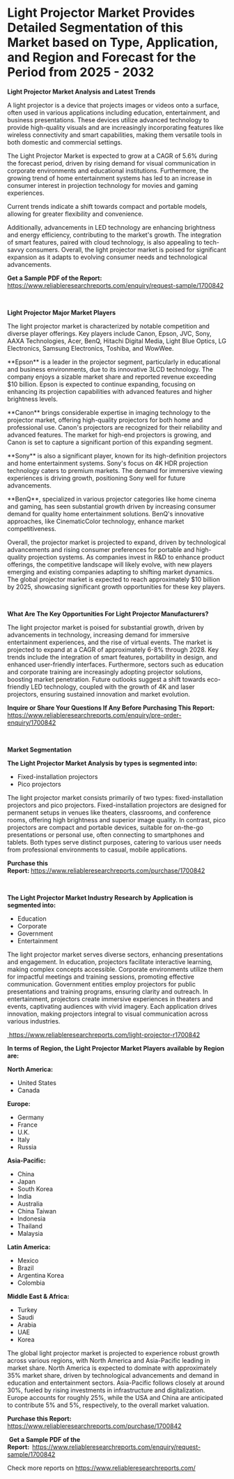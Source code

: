 <p><h1>Light Projector Market Provides Detailed Segmentation of this Market based on Type, Application, and Region and Forecast for the Period from 2025 - 2032</h1></p><p><strong>Light Projector Market Analysis and Latest Trends</strong></p>
<p><p>A light projector is a device that projects images or videos onto a surface, often used in various applications including education, entertainment, and business presentations. These devices utilize advanced technology to provide high-quality visuals and are increasingly incorporating features like wireless connectivity and smart capabilities, making them versatile tools in both domestic and commercial settings. </p><p>The Light Projector Market is expected to grow at a CAGR of 5.6% during the forecast period, driven by rising demand for visual communication in corporate environments and educational institutions. Furthermore, the growing trend of home entertainment systems has led to an increase in consumer interest in projection technology for movies and gaming experiences. </p><p>Current trends indicate a shift towards compact and portable models, allowing for greater flexibility and convenience. </p><p>Additionally, advancements in LED technology are enhancing brightness and energy efficiency, contributing to the market's growth. The integration of smart features, paired with cloud technology, is also appealing to tech-savvy consumers. Overall, the light projector market is poised for significant expansion as it adapts to evolving consumer needs and technological advancements.</p></p>
<p><strong>Get a Sample PDF of the Report:&nbsp;</strong> <a href="https://www.reliableresearchreports.com/enquiry/request-sample/1700842?utm_campaign=3581&utm_medium=2&utm_source=Github&utm_content=ia&utm_term=10042025&utm_id=light-projector">https://www.reliableresearchreports.com/enquiry/request-sample/1700842</a></p>
<p>&nbsp;</p>
<p><strong>Light Projector Major Market Players</strong></p>
<p><p>The light projector market is characterized by notable competition and diverse player offerings. Key players include Canon, Epson, JVC, Sony, AAXA Technologies, Acer, BenQ, Hitachi Digital Media, Light Blue Optics, LG Electronics, Samsung Electronics, Toshiba, and WowWee.</p><p>**Epson** is a leader in the projector segment, particularly in educational and business environments, due to its innovative 3LCD technology. The company enjoys a sizable market share and reported revenue exceeding $10 billion. Epson is expected to continue expanding, focusing on enhancing its projection capabilities with advanced features and higher brightness levels.</p><p>**Canon** brings considerable expertise in imaging technology to the projector market, offering high-quality projectors for both home and professional use. Canon's projectors are recognized for their reliability and advanced features. The market for high-end projectors is growing, and Canon is set to capture a significant portion of this expanding segment.</p><p>**Sony** is also a significant player, known for its high-definition projectors and home entertainment systems. Sony's focus on 4K HDR projection technology caters to premium markets. The demand for immersive viewing experiences is driving growth, positioning Sony well for future advancements.</p><p>**BenQ**, specialized in various projector categories like home cinema and gaming, has seen substantial growth driven by increasing consumer demand for quality home entertainment solutions. BenQ's innovative approaches, like CinematicColor technology, enhance market competitiveness.</p><p>Overall, the projector market is projected to expand, driven by technological advancements and rising consumer preferences for portable and high-quality projection systems. As companies invest in R&D to enhance product offerings, the competitive landscape will likely evolve, with new players emerging and existing companies adapting to shifting market dynamics. The global projector market is expected to reach approximately $10 billion by 2025, showcasing significant growth opportunities for these key players.</p></p>
<p>&nbsp;</p>
<p><strong>What Are The Key Opportunities For Light Projector Manufacturers?</strong></p>
<p><p>The light projector market is poised for substantial growth, driven by advancements in technology, increasing demand for immersive entertainment experiences, and the rise of virtual events. The market is projected to expand at a CAGR of approximately 6-8% through 2028. Key trends include the integration of smart features, portability in design, and enhanced user-friendly interfaces. Furthermore, sectors such as education and corporate training are increasingly adopting projector solutions, boosting market penetration. Future outlooks suggest a shift towards eco-friendly LED technology, coupled with the growth of 4K and laser projectors, ensuring sustained innovation and market evolution.</p></p>
<p><strong>Inquire or Share Your Questions If Any Before Purchasing This Report:</strong> <a href="https://www.reliableresearchreports.com/enquiry/pre-order-enquiry/1700842?utm_campaign=3581&utm_medium=2&utm_source=Github&utm_content=ia&utm_term=10042025&utm_id=light-projector">https://www.reliableresearchreports.com/enquiry/pre-order-enquiry/1700842</a></p>
<p>&nbsp;</p>
<p><strong>Market Segmentation</strong></p>
<p><strong>The Light Projector Market Analysis by types is segmented into:</strong></p>
<p><ul><li>Fixed-installation projectors</li><li>Pico projectors</li></ul></p>
<p><p>The light projector market consists primarily of two types: fixed-installation projectors and pico projectors. Fixed-installation projectors are designed for permanent setups in venues like theaters, classrooms, and conference rooms, offering high brightness and superior image quality. In contrast, pico projectors are compact and portable devices, suitable for on-the-go presentations or personal use, often connecting to smartphones and tablets. Both types serve distinct purposes, catering to various user needs from professional environments to casual, mobile applications.</p></p>
<p><strong>Purchase this Report:&nbsp;</strong><a href="https://www.reliableresearchreports.com/purchase/1700842?utm_campaign=3581&utm_medium=2&utm_source=Github&utm_content=ia&utm_term=10042025&utm_id=light-projector">https://www.reliableresearchreports.com/purchase/1700842</a></p>
<p>&nbsp;</p>
<p><strong>The Light Projector Market Industry Research by Application is segmented into:</strong></p>
<p><ul><li>Education</li><li>Corporate</li><li>Government</li><li>Entertainment</li></ul></p>
<p><p>The light projector market serves diverse sectors, enhancing presentations and engagement. In education, projectors facilitate interactive learning, making complex concepts accessible. Corporate environments utilize them for impactful meetings and training sessions, promoting effective communication. Government entities employ projectors for public presentations and training programs, ensuring clarity and outreach. In entertainment, projectors create immersive experiences in theaters and events, captivating audiences with vivid imagery. Each application drives innovation, making projectors integral to visual communication across various industries.</p></p>
<p><a href="https://www.reliableresearchreports.com/light-projector-r1700842?utm_campaign=3581&utm_medium=2&utm_source=Github&utm_content=ia&utm_term=10042025&utm_id=light-projector">&nbsp;https://www.reliableresearchreports.com/light-projector-r1700842</a></p>
<p><strong>In terms of Region, the Light Projector Market Players available by Region are:</strong></p>
<p>
    <p> <strong> North America: </strong>
        <ul>
            <li>United States</li>
            <li>Canada</li>
        </ul>
        </p> 
    <p> <strong> Europe: </strong>
        <ul>
            <li>Germany</li>
            <li>France</li>
            <li>U.K.</li>
            <li>Italy</li>
            <li>Russia</li>
        </ul>
        </p> 
    <p> <strong> Asia-Pacific: </strong>
        <ul>
            <li>China</li>
            <li>Japan</li>
            <li>South Korea</li>
            <li>India</li>
            <li>Australia</li>
            <li>China Taiwan</li>
            <li>Indonesia</li>
            <li>Thailand</li>
            <li>Malaysia</li>
        </ul>
        </p> 
    <p> <strong> Latin America: </strong>
        <ul>
            <li>Mexico</li>
            <li>Brazil</li>
            <li>Argentina Korea</li>
            <li>Colombia</li>
        </ul>
        </p> 
    <p> <strong> Middle East & Africa: </strong>
        <ul>
            <li>Turkey</li>
            <li>Saudi</li>
            <li>Arabia</li>
            <li>UAE</li>
            <li>Korea</li>
        </ul>
    </p>
    </p>
<p><p>The global light projector market is projected to experience robust growth across various regions, with North America and Asia-Pacific leading in market share. North America is expected to dominate with approximately 35% market share, driven by technological advancements and demand in education and entertainment sectors. Asia-Pacific follows closely at around 30%, fueled by rising investments in infrastructure and digitalization. Europe accounts for roughly 25%, while the USA and China are anticipated to contribute 5% and 5%, respectively, to the overall market valuation.</p></p>
<p><strong>Purchase this Report: </strong><a href="https://www.reliableresearchreports.com/purchase/1700842?utm_campaign=3581&utm_medium=2&utm_source=Github&utm_content=ia&utm_term=10042025&utm_id=light-projector">https://www.reliableresearchreports.com/purchase/1700842</a></p>
<p>&nbsp;<strong>Get a Sample PDF of the Report:&nbsp;&nbsp;</strong><a href="https://www.reliableresearchreports.com/enquiry/request-sample/1700842?utm_campaign=3581&utm_medium=2&utm_source=Github&utm_content=ia&utm_term=10042025&utm_id=light-projector">https://www.reliableresearchreports.com/enquiry/request-sample/1700842</a></p>
<p><strong></strong></p>
<p>Check more reports on <a href="https://www.reliableresearchreports.com/?utm_campaign=3581&utm_medium=2&utm_source=Github&utm_content=ia&utm_term=10042025&utm_id=light-projector">https://www.reliableresearchreports.com/</a></p>